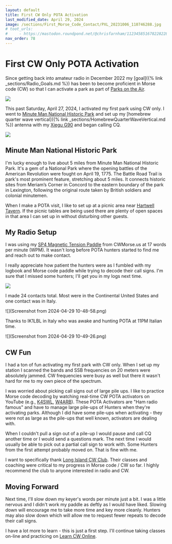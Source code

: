 ```yaml
---
layout: default
title: First CW Only POTA Activation
last_modified_date: April 29, 2024
image: /sections/First_Morse_Code_Contact/PXL_20231006_110746288.jpg
# toot_urls:
#     - https://mastodon.roundpond.net/@chrisfarnham/112345851678228228
nav_order: 78
---
```


# First CW Only POTA Activation

Since getting back into amateur radio in December 2022 my [goal]({% link _sections/Radio_Goals.md %}) has been to become proficient in Morse code (CW) so that I can activate a park as part of [Parks on the Air](https://parksontheair.com/). 

![](PXL_20240427_220458310.jpg)

This past Saturday, April 27, 2024, I activated my first park using CW only. I went to 
[Minute Man National Historic Park](https://pota.app/#/park/US-0745) and set up my 
[homebrew quarter wave vertical]({% link _sections/HomebrewQuarterWaveVertical.md %}) antenna with my 
[Xiegu G90](https://www.radioddity.com/products/xiegu-g90-hf-transceiver) and began calling CQ.

![](PXL_20240427_213041133.jpg)

## Minute Man National Historic Park

I'm lucky enough to live about 5 miles from Minute Man National Historic Park. It's a gem of a National Park where 
the opening battles of the American Revolution were fought on April 19, 1775. The Battle Road Trail is park's 
most prominent feature, stretching about 5 miles. It connects historic sites from Meriam’s Corner in Concord 
to the eastern boundary of the park in Lexington, following the original route taken by British soldiers and colonial minutemen.

When I make a POTA visit, I like to set up at a picnic area near [Hartwell Tavern](https://www.nps.gov/thingstodo/visit-hartwell-tavern.htm). If the picnic tables are being used there are plenty of open spaces in that area I can
set up in without disturbing other guests.

## My Radio Setup

I was using my [SP4 Magnetic Tension Paddle](https://cwmorse.us/products/sp4-sota-pota-cw-morse-magnetic-paddle-by-n0sa) from
CWMorse.us at 17 words per minute (WPM). It wasn't long before POTA hunters started to find me and reach out to make contact.

I really appreciate how patient the hunters were as I fumbled with my logbook and Morse code paddle while trying to decode their
call signs. I'm sure that I missed some hunters; I'll get you in my logs next time.

![](PXL_20240427_213025436.jpg)

I made 24 contacts total. Most were in the Continental United States and one contact was in Italy.

![](Screenshot from 2024-04-29 10-48-58.png)

Thanks to IK1LBL in Italy who was awake and hunting POTA at 11PM Italian time.

![](Screenshot from 2024-04-29 10-49-26.png)

## CW Fun

I had a ton of fun activating my first park with CW only. When I set up my station I scanned the bands and SSB frequencies
on 20 meters were absolutely jammed. CW frequencies were busy as well but there it wasn't hard for me to my own piece 
of the spectrum.

I was worried about picking call signs out of large pile ups. I like to practice Morse code decoding 
by watching real-time CW POTA activators on YouTube 
(e.g., [K4SWL](https://www.youtube.com/@ThomasK4SWL), [W4ARB](https://www.youtube.com/@w4arb)). These POTA Activators are
"Ham radio famous" and have to manage large pile-ups of Hunters when they're activating parks. Although I did have some
pile-ups when activating - they were not as large as the pile-ups that well known, activators are dealing with.

When I couldn't pull a sign out of a pile-up I would pause and call CQ another time or I would send a questions mark. 
The next time I would usually be able to pick out a partial call sign to work with. Some Hunters from the first attempt
probably moved on. That is fine with me.

I want to specifically thank [Long Island CW Club](https://longislandcwclub.org/). Their classes and coaching were 
critical to my progress in Morse code / CW so far. I highly recommend the club to anyone interested in radio and
CW.

## Moving Forward

Next time, I'll slow down my keyer's words per minute just a bit. I was a little nervous and I didn't work my
paddle as deftly as I would have liked. Slowing down will encourage me to take more time and key more cleanly. Hunters may
also slow down which will allow me to request fewer repeats to decode their call signs.

I have a lot more to learn - this is just a first step. I'll continue taking classes on-line and practicing on
[Learn CW Online](https://lcwo.net/). 

